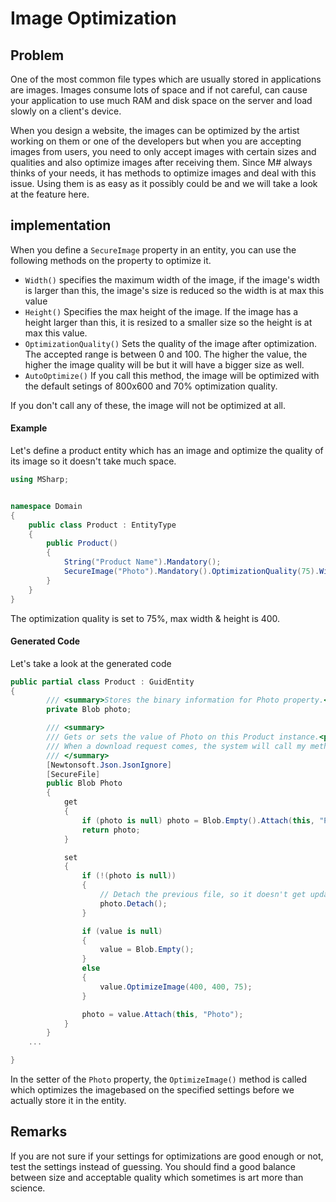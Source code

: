 # Image Optimization

## Problem

One of the most common file types which are usually stored in applications are images.
Images consume lots of space and if not careful, can cause your application to use much RAM and disk space on the server and load slowly on a client's device.

When you design a website, the images can be optimized by the artist working on them or one of the developers but when you are accepting images from users, you need to only accept images with certain sizes and qualities and also optimize images after receiving them.
Since M# always thinks of your needs, it has methods to optimize images and deal with this issue.
Using them is as easy as it possibly could be and we will take a look at the feature here.

## implementation

When you define a `SecureImage` property in an entity, you can use the following methods on the property to optimize it.

- `Width()` specifies the maximum width of the image, if the image's width is larger than this, the image's size is reduced so the width is at max this value
- `Height()` Specifies the max height of the image. If the image has a height larger than this, it is resized to a smaller size so the height is at max this value.
- `OptimizationQuality()` Sets the quality of the image after optimization. The accepted range is between 0 and 100. The higher the value, the higher the image quality will be but it will have a bigger size as well.
- `AutoOptimize()` If you call this method, the image will be optimized with the default setings of 800x600 and 70% optimization quality.

If you don't call any of these, the image will not be optimized at all.

#### Example

Let's define a product entity which has an image and optimize the quality of its image so it doesn't take much space.

```csharp
using MSharp;


namespace Domain
{
    public class Product : EntityType
    {
        public Product()
        {
            String("Product Name").Mandatory();
            SecureImage("Photo").Mandatory().OptimizationQuality(75).Width(400).Height(400);
        }
    }
}
```

The optimization quality is set to 75%, max width & height is 400.

#### Generated Code

Let's take a look at the generated code

```csharp
public partial class Product : GuidEntity
{
        /// <summary>Stores the binary information for Photo property.</summary>
        private Blob photo;

        /// <summary>
        /// Gets or sets the value of Photo on this Product instance.<para/>
        /// When a download request comes, the system will call my method IsPhotoVisibleTo(IUser) which must return True for only permitted users.<para/>
        /// </summary>
        [Newtonsoft.Json.JsonIgnore]
        [SecureFile]
        public Blob Photo
        {
            get
            {
                if (photo is null) photo = Blob.Empty().Attach(this, "Photo");
                return photo;
            }

            set
            {
                if (!(photo is null))
                {
                    // Detach the previous file, so it doesn't get updated or deleted with this Product instance.
                    photo.Detach();
                }

                if (value is null)
                {
                    value = Blob.Empty();
                }
                else
                {
                    value.OptimizeImage(400, 400, 75);
                }

                photo = value.Attach(this, "Photo");
            }
        }
	...

}
```

In the setter of the `Photo` property, the `OptimizeImage()` method is called which optimizes the imagebased on the specified settings before we actually store it in the entity.

## Remarks

If you are not sure if your settings for optimizations are good enough or not, test the settings instead of guessing.
You should find a good balance between size and acceptable quality which sometimes is art more than science.